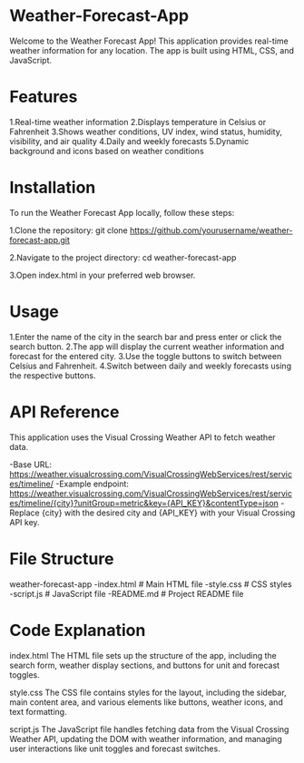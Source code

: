 # Weather-Forecast-App

Welcome to the Weather Forecast App! This application provides real-time weather information for any location. The app is built using HTML, CSS, and JavaScript.

# Features

1.Real-time weather information
2.Displays temperature in Celsius or Fahrenheit
3.Shows weather conditions, UV index, wind status, humidity, visibility, and air quality
4.Daily and weekly forecasts
5.Dynamic background and icons based on weather conditions

# Installation

To run the Weather Forecast App locally, follow these steps:

1.Clone the repository:
git clone https://github.com/yourusername/weather-forecast-app.git

2.Navigate to the project directory:
cd weather-forecast-app

3.Open index.html in your preferred web browser.

# Usage

1.Enter the name of the city in the search bar and press enter or click the search button.
2.The app will display the current weather information and forecast for the entered city.
3.Use the toggle buttons to switch between Celsius and Fahrenheit.
4.Switch between daily and weekly forecasts using the respective buttons.

# API Reference

This application uses the Visual Crossing Weather API to fetch weather data.

-Base URL: https://weather.visualcrossing.com/VisualCrossingWebServices/rest/services/timeline/
-Example endpoint: https://weather.visualcrossing.com/VisualCrossingWebServices/rest/services/timeline/{city}?unitGroup=metric&key={API_KEY}&contentType=json
-Replace {city} with the desired city and {API_KEY} with your Visual Crossing API key.

# File Structure

weather-forecast-app
 -index.html      # Main HTML file
 -style.css       # CSS styles
 -script.js       # JavaScript file
 -README.md       # Project README file

# Code Explanation

index.html
The HTML file sets up the structure of the app, including the search form, weather display sections, and buttons for unit and forecast toggles.

style.css
The CSS file contains styles for the layout, including the sidebar, main content area, and various elements like buttons, weather icons, and text formatting.

script.js
The JavaScript file handles fetching data from the Visual Crossing Weather API, updating the DOM with weather information, and managing user interactions like unit toggles and forecast switches.
